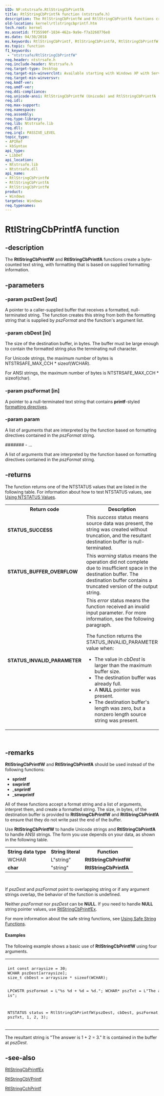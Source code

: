 ```yaml
---
UID: NF:ntstrsafe.RtlStringCbPrintfA
title: RtlStringCbPrintfA function (ntstrsafe.h)
description: The RtlStringCbPrintfW and RtlStringCbPrintfA functions create a byte-counted text string, with formatting that is based on supplied formatting information.
old-location: kernel\rtlstringcbprintf.htm
tech.root: kernel
ms.assetid: ff35590f-1834-462a-9a9e-f7a3268776e8
ms.date: 04/30/2018
ms.keywords: RtlStringCbPrintf, RtlStringCbPrintfA, RtlStringCbPrintfW, RtlStringCbPrintfW function [Kernel-Mode Driver Architecture], kernel.rtlstringcbprintf, ntstrsafe/RtlStringCbPrintfA, ntstrsafe/RtlStringCbPrintfW, safestrings_066962fd-30e4-4535-b667-bf6f8fa2f2b2.xml
ms.topic: function
f1_keywords:
 - "ntstrsafe/RtlStringCbPrintfW"
req.header: ntstrsafe.h
req.include-header: Ntstrsafe.h
req.target-type: Desktop
req.target-min-winverclnt: Available starting with Windows XP with Service Pack 1 (SP1).
req.target-min-winversvr: 
req.kmdf-ver: 
req.umdf-ver: 
req.ddi-compliance: 
req.unicode-ansi: RtlStringCbPrintfW (Unicode) and RtlStringCbPrintfA (ANSI)
req.idl: 
req.max-support: 
req.namespace: 
req.assembly: 
req.type-library: 
req.lib: Ntstrsafe.lib
req.dll: 
req.irql: PASSIVE_LEVEL
topic_type:
- APIRef
- kbSyntax
api_type:
- LibDef
api_location:
- Ntstrsafe.lib
- Ntstrsafe.dll
api_name:
- RtlStringCbPrintfW
- RtlStringCbPrintfA
- RtlStringCbPrintfW
product:
- Windows
targetos: Windows
req.typenames: 
---
```


# RtlStringCbPrintfA function


## -description


The <b>RtlStringCbPrintfW</b> and <b>RtlStringCbPrintfA</b> functions create a byte-counted text string, with formatting that is based on supplied formatting information. 


## -parameters




### -param pszDest [out]

A pointer to a caller-supplied buffer that receives a formatted, null-terminated string. The function creates this string from both the formatting string that is supplied by <i>pszFormat</i> and the function's argument list. 


### -param cbDest [in]

The size of the destination buffer, in bytes. The buffer must be large enough to contain the formatted string plus the terminating null character. 

For Unicode strings, the maximum number of bytes is NTSTRSAFE_MAX_CCH * sizeof(WCHAR). 

For ANSI strings, the maximum number of bytes is NTSTRSAFE_MAX_CCH * sizeof(char). 


### -param pszFormat [in]

A pointer to a null-terminated text string that contains <b>printf</b>-styled <a href="https://docs.microsoft.com/cpp/c-runtime-library/format-specification-syntax-printf-and-wprintf-functions">formatting directives</a>.


### -param param

<p>A list of arguments that are interpreted by the function based on formatting directives contained in the <i>pszFormat</i> string.</p>




####### - ...

A list of arguments that are interpreted by the function based on formatting directives contained in the <i>pszFormat</i> string.


## -returns



The function returns one of the NTSTATUS values that are listed in the following table. For information about how to test NTSTATUS values, see <a href="https://docs.microsoft.com/windows-hardware/drivers/kernel/using-ntstatus-values">Using NTSTATUS Values</a>.

<table>
<tr>
<th>Return code</th>
<th>Description</th>
</tr>
<tr>
<td width="40%">
<dl>
<dt><b>STATUS_SUCCESS</b></dt>
</dl>
</td>
<td width="60%">
This <i>success</i> status means source data was present, the string was created without truncation, and the resultant destination buffer is null-terminated.

</td>
</tr>
<tr>
<td width="40%">
<dl>
<dt><b>STATUS_BUFFER_OVERFLOW</b></dt>
</dl>
</td>
<td width="60%">
This <i>warning</i> status means the operation did not complete due to insufficient space in the destination buffer. The destination buffer contains a truncated version of the output string.

</td>
</tr>
<tr>
<td width="40%">
<dl>
<dt><b>STATUS_INVALID_PARAMETER</b></dt>
</dl>
</td>
<td width="60%">
This <i>error</i> status means the function received an invalid input parameter. For more information, see the following paragraph.

The function returns the STATUS_INVALID_PARAMETER value when:

<ul>
<li>The value in <i>cbDest</i> is larger than the maximum buffer size.</li>
<li>The destination buffer was already full.</li>
<li>A <b>NULL</b> pointer was present.</li>
<li>The destination buffer's length was zero, but a nonzero length source string was present.</li>
</ul>
</td>
</tr>
</table>
 




## -remarks



<b>RtlStringCbPrintfW</b> and <b>RtlStringCbPrintfA</b> should be used instead of the following functions: 

<ul>
<li>
<b>sprintf</b>

</li>
<li>
<b>swprintf</b>

</li>
<li>
_<b>snprintf</b>

</li>
<li>
_<b>snwprintf</b>

</li>
</ul>
All of these functions accept a format string and a list of arguments, interpret them, and create a formatted string. The size, in bytes, of the destination buffer is provided to <b>RtlStringCbPrintfW</b> and <b>RtlStringCbPrintfA</b> to ensure that they do not write past the end of the buffer.

Use <b>RtlStringCbPrintfW</b> to handle Unicode strings and <b>RtlStringCbPrintfA</b> to handle ANSI strings. The form you use depends on your data, as shown in the following table.

<table>
<tr>
<th>String data type</th>
<th>String literal</th>
<th>Function</th>
</tr>
<tr>
<td>
WCHAR

</td>
<td>
L"string"

</td>
<td>
<b>RtlStringCbPrintfW</b>

</td>
</tr>
<tr>
<td>
<b>char</b>

</td>
<td>
"string"

</td>
<td>
<b>RtlStringCbPrintfA</b>

</td>
</tr>
</table>
 

If <i>pszDest</i> and <i>pszFormat</i> point to overlapping string or if any argument strings overlap, the behavior of the function is undefined.

Neither <i>pszFormat</i> nor <i>pszDest</i> can be <b>NULL</b>. If you need to handle <b>NULL</b> string pointer values, use <a href="https://docs.microsoft.com/windows-hardware/drivers/ddi/content/ntstrsafe/nf-ntstrsafe-rtlstringcbprintfexa">RtlStringCbPrintfEx</a>.

For more information about the safe string functions, see <a href="https://docs.microsoft.com/windows-hardware/drivers/kernel/using-safe-string-functions">Using Safe String Functions</a>.


#### Examples

The following example shows a basic use of <b>RtlStringCbPrintfW</b> using four arguments.

<div class="code"><span codelanguage=""><table>
<tr>
<th></th>
</tr>
<tr>
<td>
<pre>int const arraysize = 30;
WCHAR pszDest[arraysize]; 
size_t cbDest = arraysize * sizeof(WCHAR);

LPCWSTR pszFormat = L"%s %d + %d = %d.";
WCHAR* pszTxt = L"The answer is";

NTSTATUS status = RtlStringCbPrintfW(pszDest, cbDest, pszFormat, pszTxt, 1, 2, 3);</pre>
</td>
</tr>
</table></span></div>
The resultant string is "The answer is 1 + 2 = 3." It is contained in the buffer at <i>pszDest</i>.

<div class="code"></div>



## -see-also




<a href="https://docs.microsoft.com/windows-hardware/drivers/ddi/content/ntstrsafe/nf-ntstrsafe-rtlstringcbprintfexa">RtlStringCbPrintfEx</a>



<a href="https://docs.microsoft.com/windows-hardware/drivers/ddi/content/ntstrsafe/nf-ntstrsafe-rtlstringcbvprintfa">RtlStringCbVPrintf</a>



<a href="https://docs.microsoft.com/windows-hardware/drivers/ddi/content/ntstrsafe/nf-ntstrsafe-rtlstringcchprintfa">RtlStringCchPrintf</a>
 

 

